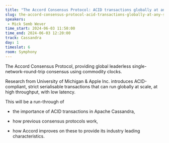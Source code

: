 ```yaml
---
title: "The Accord Consensus Protocol: ACID transactions globally at any scale"
slug: the-accord-consensus-protocol-acid-transactions-globally-at-any-scale
speakers:
 - Mick Semb Wever
time_start: 2024-06-03 11:50:00
time_end: 2024-06-03 12:20:00
track: Cassandra
day: 1
timeslot: 6
room: Symphony
---
```


The Accord Consensus Protocol, providing global leaderless single-network-round-trip consensus using commodity clocks.
 
 
 
 Research from University of Michigan & Apple Inc. introduces ACID-compliant, strict serialisable transactions that can run globally at scale, at high throughput, with low latency.
 
 
 
 This will be a run-through of 
 
 - the importance of ACID transactions in Apache Cassandra,
 
 - how previous consensus protocols work,
 
 - how Accord improves on these to provide its industry leading characteristics.